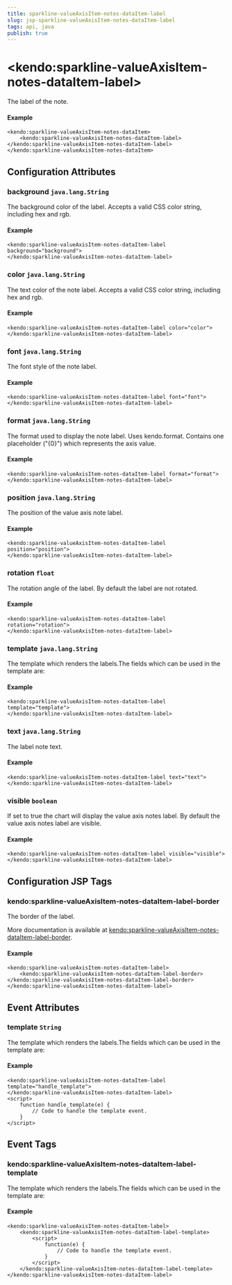 ```yaml
---
title: sparkline-valueAxisItem-notes-dataItem-label
slug: jsp-sparkline-valueAxisItem-notes-dataItem-label
tags: api, java
publish: true
---
```


# \<kendo:sparkline-valueAxisItem-notes-dataItem-label\>

The label of the note.

#### Example
    <kendo:sparkline-valueAxisItem-notes-dataItem>
        <kendo:sparkline-valueAxisItem-notes-dataItem-label></kendo:sparkline-valueAxisItem-notes-dataItem-label>
    </kendo:sparkline-valueAxisItem-notes-dataItem>

## Configuration Attributes

### background `java.lang.String`

The background color of the label. Accepts a valid CSS color string, including hex and rgb.

#### Example
    <kendo:sparkline-valueAxisItem-notes-dataItem-label background="background">
    </kendo:sparkline-valueAxisItem-notes-dataItem-label>

### color `java.lang.String`

The text color of the note label. Accepts a valid CSS color string, including hex and rgb.

#### Example
    <kendo:sparkline-valueAxisItem-notes-dataItem-label color="color">
    </kendo:sparkline-valueAxisItem-notes-dataItem-label>

### font `java.lang.String`

The font style of the note label.

#### Example
    <kendo:sparkline-valueAxisItem-notes-dataItem-label font="font">
    </kendo:sparkline-valueAxisItem-notes-dataItem-label>

### format `java.lang.String`

The format used to display the note label. Uses kendo.format. Contains one placeholder ("{0}") which represents the axis value.

#### Example
    <kendo:sparkline-valueAxisItem-notes-dataItem-label format="format">
    </kendo:sparkline-valueAxisItem-notes-dataItem-label>

### position `java.lang.String`

The position of the value axis note label.

#### Example
    <kendo:sparkline-valueAxisItem-notes-dataItem-label position="position">
    </kendo:sparkline-valueAxisItem-notes-dataItem-label>

### rotation `float`

The rotation angle of the label. By default the label are not rotated.

#### Example
    <kendo:sparkline-valueAxisItem-notes-dataItem-label rotation="rotation">
    </kendo:sparkline-valueAxisItem-notes-dataItem-label>

### template `java.lang.String`

The template which renders the labels.The fields which can be used in the template are:

#### Example
    <kendo:sparkline-valueAxisItem-notes-dataItem-label template="template">
    </kendo:sparkline-valueAxisItem-notes-dataItem-label>

### text `java.lang.String`

The label note text.

#### Example
    <kendo:sparkline-valueAxisItem-notes-dataItem-label text="text">
    </kendo:sparkline-valueAxisItem-notes-dataItem-label>

### visible `boolean`

If set to true the chart will display the value axis notes label. By default the value axis notes label are visible.

#### Example
    <kendo:sparkline-valueAxisItem-notes-dataItem-label visible="visible">
    </kendo:sparkline-valueAxisItem-notes-dataItem-label>


##  Configuration JSP Tags

### kendo:sparkline-valueAxisItem-notes-dataItem-label-border

The border of the label.

More documentation is available at [kendo:sparkline-valueAxisItem-notes-dataItem-label-border](/api/wrappers/jsp/sparkline/valueaxisitem-notes-dataitem-label-border).

#### Example

    <kendo:sparkline-valueAxisItem-notes-dataItem-label>
        <kendo:sparkline-valueAxisItem-notes-dataItem-label-border></kendo:sparkline-valueAxisItem-notes-dataItem-label-border>
    </kendo:sparkline-valueAxisItem-notes-dataItem-label>


## Event Attributes

### template `String`

The template which renders the labels.The fields which can be used in the template are:


#### Example
    <kendo:sparkline-valueAxisItem-notes-dataItem-label template="handle_template">
    </kendo:sparkline-valueAxisItem-notes-dataItem-label>
    <script>
        function handle_template(e) {
            // Code to handle the template event.
        }
    </script>

## Event Tags

### kendo:sparkline-valueAxisItem-notes-dataItem-label-template

The template which renders the labels.The fields which can be used in the template are:


#### Example
    <kendo:sparkline-valueAxisItem-notes-dataItem-label>
        <kendo:sparkline-valueAxisItem-notes-dataItem-label-template>
            <script>
                function(e) {
                    // Code to handle the template event.
                }
            </script>
        </kendo:sparkline-valueAxisItem-notes-dataItem-label-template>
    </kendo:sparkline-valueAxisItem-notes-dataItem-label>


